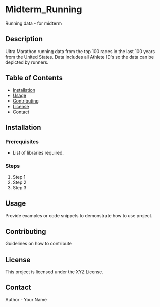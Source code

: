 # Midterm_Running
Running data - for midterm

## Description
Ultra Marathon running data from the top 100 races in the last 100 years from the United States.  Data includes all Athlete ID's so the data can be depicted by runners.

## Table of Contents

- [Installation](#installation)
- [Usage](#Usage)
- [Contributing](#contributing)
- [License](#license)
- [Contact](#contact)

## Installation
### Prerequisites
- List of libraries required.

### Steps
1. Step 1
2. Step 2
3. Step 3

## Usage
Provide examples or code snippets to demonstrate how to use project.


## Contributing
Guidelines on how to contribute

## License
This project is licensed under the XYZ License.

## Contact

Author - Your Name